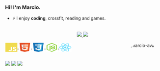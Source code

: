 ### Hi! I'm Marcio.


- ⚡ I enjoy <strong>coding</strong>, crossfit, reading and games.

##

<div align="center">
  <a href="https://github.com/marciosouzaa">
  <img height="180em" src="https://github-readme-stats.vercel.app/api?username=marciosouzaa&show_icons=true&theme=dark&include_all_commits=true&count_private=true"/>
  <img height="180em" src="https://github-readme-stats.vercel.app/api/top-langs/?username=marciosouzaa&layout=compact&langs_count=7&theme=dark"/>
</div>  
<div style="display: inline_block"><br>
  <img align="center" alt="Marcio-Js" height="30" width="40" src="https://raw.githubusercontent.com/devicons/devicon/master/icons/javascript/javascript-plain.svg">
  <img align="center" alt="Marcio-HTML" height="30" width="40" src="https://raw.githubusercontent.com/devicons/devicon/master/icons/html5/html5-original.svg">
  <img align="center" alt="Marcio-CSS" height="30" width="40" src="https://raw.githubusercontent.com/devicons/devicon/master/icons/css3/css3-original.svg">
  <img align="center" alt="Marcio-CSS" height="30" width="40" src="https://raw.githubusercontent.com/devicons/devicon/master/icons/nodejs/nodejs-original.svg">
  <img align="center" alt="Marcio-CSS" height="30" width="40" src="https://raw.githubusercontent.com/devicons/devicon/master/icons/react/react-original.svg">
  <img align="right" alt="marcio-avatar" height="150" style="border-radius:50px;" src="https://c.tenor.com/hlp2RgZGrm4AAAAM/inquire-question.gif">
</div>
  
  ##
  
  <div>
    <a href = "mailto:marciosouzaunico@gmail.com"><img src="https://img.shields.io/badge/Gmail-D14836?style=for-the-badge&logo=gmail&logoColor=white" target="_blank"></a>
    <a href="https://www.linkedin.com/in/marcio-pereira-souza-002b121b0/" target="_blank"><img src="https://img.shields.io/badge/-LinkedIn-%230077B5?style=for-the-badge&logo=linkedin&logoColor=white" target="_blank"></a> 
    <a href="https://instagram.com/marcinunico" target="_blank"><img src="https://img.shields.io/badge/-Instagram-%23E4405F?style=for-the-badge&logo=instagram&logoColor=white" target="_blank"></a>
  </div>

 
